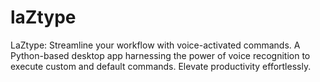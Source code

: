 # laZtype
LaZtype: Streamline your workflow with voice-activated commands. A Python-based desktop app harnessing the power of voice recognition to execute custom and default commands. Elevate productivity effortlessly.
